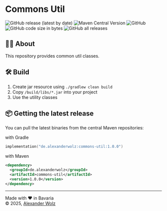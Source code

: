 # Commons Util

![GitHub release (latest by date)](https://img.shields.io/github/v/release/alexanderwolz/commons-util)
![Maven Central Version](https://img.shields.io/maven-central/v/de.alexanderwolz/commons-util)
![GitHub](https://img.shields.io/github/license/alexanderwolz/commons-util)
![GitHub code size in bytes](https://img.shields.io/github/languages/code-size/alexanderwolz/commons-util)
![GitHub all releases](https://img.shields.io/github/downloads/alexanderwolz/commons-util/total?color=informational)

## 🧑‍💻 About

This repository provides common util classes.

## 🛠️ Build
1. Create jar resource using ```./gradlew clean build```
2. Copy  ```/build/libs/*.jar``` into your project
3. Use the utility classes

## 📦 Getting the latest release

You can pull the latest binaries from the central Maven repositories:

with Gradle
```kotlin
implementation("de.alexanderwolz:commons-util:1.0.0")
```
with Maven
```xml
<dependency>
  <groupId>de.alexanderwolz</groupId>
  <artifactId>commons-util</artifactId>
  <version>1.0.0</version>
</dependency>
```


- - -

Made with ❤️ in Bavaria
<br>
© 2025, <a href="https://www.alexanderwolz.de"> Alexander Wolz
